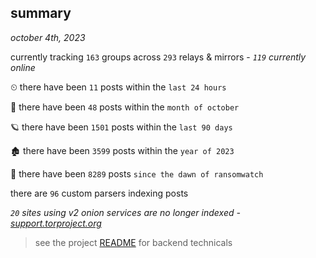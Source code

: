 
## summary
_october 4th, 2023_

currently tracking `163` groups across `293` relays & mirrors - _`119` currently online_

⏲ there have been `11` posts within the `last 24 hours`

🦈 there have been `48` posts within the `month of october`

🪐 there have been `1501` posts within the `last 90 days`

🏚 there have been `3599` posts within the `year of 2023`

🦕 there have been `8289` posts `since the dawn of ransomwatch`

there are `96` custom parsers indexing posts

_`20` sites using v2 onion services are no longer indexed - [support.torproject.org](https://support.torproject.org/onionservices/v2-deprecation/)_

> see the project [README](https://github.com/joshhighet/ransomwatch#ransomwatch--) for backend technicals
